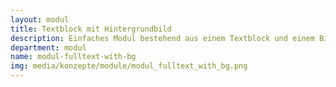 ```yaml
---
layout: modul
title: Textblock mit Hintergrundbild
description: Einfaches Modul bestehend aus einem Textblock und einem Bild, das als Hintergrundbild angezeigt wird.
department: modul
name: modul-fulltext-with-bg
img: media/konzepte/module/modul_fulltext_with_bg.png
---
```


